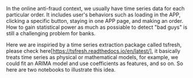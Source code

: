 In the online anti-fraud context, we usually have time series data for each particular order. It includes user's behaviors such as loading in the APP, clicking a specific button, staying in one APP page, and making an order. How to gain statistical power as much as possiable to detect "bad guys" is still a challenging problem for banks.

Here we are inspiried by a time series extraction package called tsfresh, please check here[https://tsfresh.readthedocs.io/en/latest/], it basically treats time series as physical or mathematical models, for example, we could fit an ARIMA model and use coefficients as features, and so on. So here are two notebooks to illustrate this idea.
